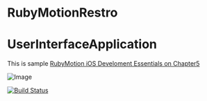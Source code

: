RubyMotionRestro
================

UserInterfaceApplication
========================

This is sample [RubyMotion iOS Develoment Essentials on Chapter5](http://www.amazon.co.jp/RubyMotion-iOS-Develoment-Essentials-ebook/dp/B00DZJA81Y)

![Image](http://ecx.images-amazon.com/images/I/51kCK5YRqmL._AA278_PIkin4,BottomRight,-27,22_AA300_SH20_OU09_.jpg)

[![Build Status](https://travis-ci.org/shigemk2/RubyMotionRestro.png?branch=master)](https://travis-ci.org/shigemk2/RubyMotionRestro)
